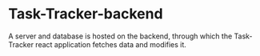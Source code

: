# Task-Tracker-backend
A server and database is hosted on the backend, through which the Task-Tracker react application fetches data and modifies it. 
